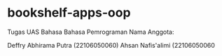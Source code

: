 # bookshelf-apps-oop
Tugas UAS Bahasa Bahasa Pemrograman
Nama Anggota:

Deffry Abhirama Putra (22106050060)
Ahsan Nafis'alimi (22106050060
